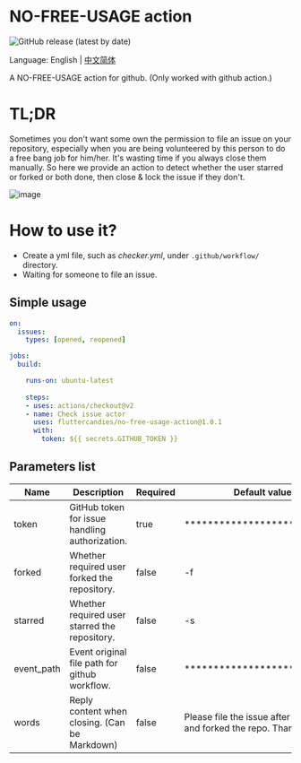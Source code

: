 # NO-FREE-USAGE action
![GitHub release (latest by date)](https://img.shields.io/github/v/release/fluttercandies/no-free-usage-action?logo=github)

Language: English | [中文简体](README-ZH.md)

A NO-FREE-USAGE action for github. (Only worked with github action.)

# TL;DR
Sometimes you don't want some own the permission to file an issue on your repository, especially when you are being volunteered by this person to do a free bang job for him/her.
It's wasting time if you always close them manually. So here we provide an action to detect whether the user starred or forked or both done, then close & lock the issue if they don't.

![image](https://tva1.sinaimg.cn/large/007S8ZIlgy1gii1f98s2jj30lt07jgmv.jpg)

# How to use it?
* Create a yml file, such as *checker.yml*, under `.github/workflow/` directory.
* Waiting for someone to file an issue.

## Simple usage
```yaml
on:
  issues:
    types: [opened, reopened]

jobs:
  build:

    runs-on: ubuntu-latest
    
    steps:
    - uses: actions/checkout@v2
    - name: Check issue actor
      uses: fluttercandies/no-free-usage-action@1.0.1
      with:
        token: ${{ secrets.GITHUB_TOKEN }}
```

## Parameters list
| Name       | Description                                    | Required | Default value               | Supported value             |
| ---------- | ---------------------------------------------- | -------- | --------------------------- | --------------------------- |
| token      | GitHub token for issue handling authorization. | true     | *************************** | ${{ secrets.GITHUB_TOKEN }} |
| forked     | Whether required user forked the repository.   | false    | -f                          | -f / --no-forked            |
| starred    | Whether required user starred the repository.  | false    | -s                          | -s / --no-starred           |
| event_path | Event original file path for github workflow.  | false    | *************************** | /github/workflow/event.json |
| words      | Reply content when closing. (Can be Markdown)  | false    | Please file the issue after you starred and forked the repo. Thanks! 🙂 | Any strings |